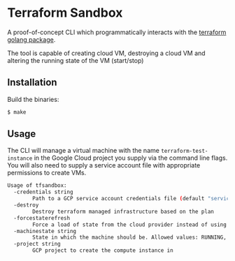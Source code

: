# Terraform Sandbox
A proof-of-concept CLI which programmatically interacts with the [terraform
golang package](https://github.com/hashicorp/terraform).

The tool is capable of creating cloud VM, destroying a cloud VM and
altering the running state of the VM (start/stop)

## Installation
Build the binaries:
```bash
$ make
```

## Usage
The CLI will manage a virtual machine with the name `terraform-test-instance` in
the Google Cloud project you supply via the command line flags. You will also need
to supply a service account file with appropriate permissions to create VMs.
```bash
Usage of tfsandbox:
  -credentials string
    	Path to a GCP service account credentials file (default "service-account.json")
  -destroy
    	Destroy terraform managed infrastructure based on the plan
  -forcestaterefresh
    	Force a load of state from the cloud provider instead of using the state file on disk
  -machinestate string
    	State in which the machine should be. Allowed values: RUNNING, TERMINATED (default "RUNNING")
  -project string
    	GCP project to create the compute instance in
```
